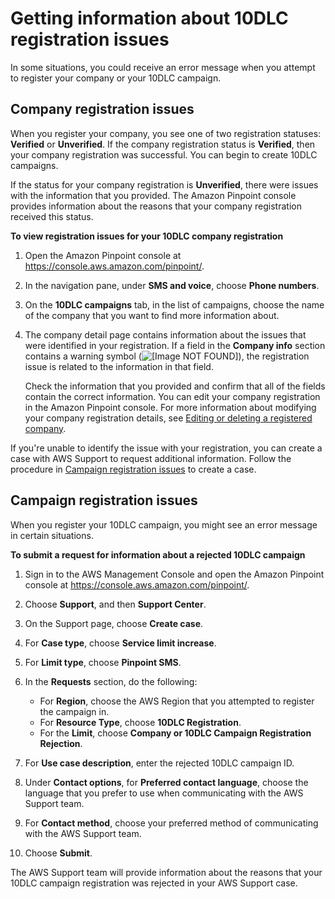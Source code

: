 # Getting information about 10DLC registration issues<a name="settings-sms-10dlc-learn-about-rejections"></a>

In some situations, you could receive an error message when you attempt to register your company or your 10DLC campaign\.

## Company registration issues<a name="settings-sms-10dlc-learn-about-rejections-company"></a>

When you register your company, you see one of two registration statuses: **Verified** or **Unverified**\. If the company registration status is **Verified**, then your company registration was successful\. You can begin to create 10DLC campaigns\.

If the status for your company registration is **Unverified**, there were issues with the information that you provided\. The Amazon Pinpoint console provides information about the reasons that your company registration received this status\.

**To view registration issues for your 10DLC company registration**

1. Open the Amazon Pinpoint console at [https://console\.aws\.amazon\.com/pinpoint/](https://console.aws.amazon.com/pinpoint/)\.

1. In the navigation pane, under **SMS and voice**, choose **Phone numbers**\.

1. On the **10DLC campaigns** tab, in the list of campaigns, choose the name of the company that you want to find more information about\.

1. The company detail page contains information about the issues that were identified in your registration\. If a field in the **Company info** section contains a warning symbol \(![\[Image NOT FOUND\]](http://docs.aws.amazon.com/pinpoint/latest/userguide/images/warning.png)\), the registration issue is related to the information in that field\. 

   Check the information that you provided and confirm that all of the fields contain the correct information\. You can edit your company registration in the Amazon Pinpoint console\. For more information about modifying your company registration details, see [Editing or deleting a registered company](settings-sms-10dlc-modify-company.md)\.

If you're unable to identify the issue with your registration, you can create a case with AWS Support to request additional information\. Follow the procedure in [Campaign registration issues](#settings-sms-10dlc-learn-about-rejections-campaign) to create a case\.

## Campaign registration issues<a name="settings-sms-10dlc-learn-about-rejections-campaign"></a>

When you register your 10DLC campaign, you might see an error message in certain situations\.

**To submit a request for information about a rejected 10DLC campaign**

1. Sign in to the AWS Management Console and open the Amazon Pinpoint console at [https://console\.aws\.amazon\.com/pinpoint/](https://console.aws.amazon.com/pinpoint/)\.

1. Choose **Support**, and then **Support Center**\.

1. On the Support page, choose **Create case**\.

1. For **Case type**, choose **Service limit increase**\.

1. For **Limit type**, choose **Pinpoint SMS**\.

1. In the **Requests** section, do the following:
   + For **Region**, choose the AWS Region that you attempted to register the campaign in\.
   + For **Resource Type**, choose **10DLC Registration**\.
   + For the **Limit**, choose **Company or 10DLC Campaign Registration Rejection**\.

1. For **Use case description**, enter the rejected 10DLC campaign ID\.

1. Under **Contact options**, for **Preferred contact language**, choose the language that you prefer to use when communicating with the AWS Support team\.

1. For **Contact method**, choose your preferred method of communicating with the AWS Support team\.

1. Choose **Submit**\.

The AWS Support team will provide information about the reasons that your 10DLC campaign registration was rejected in your AWS Support case\.